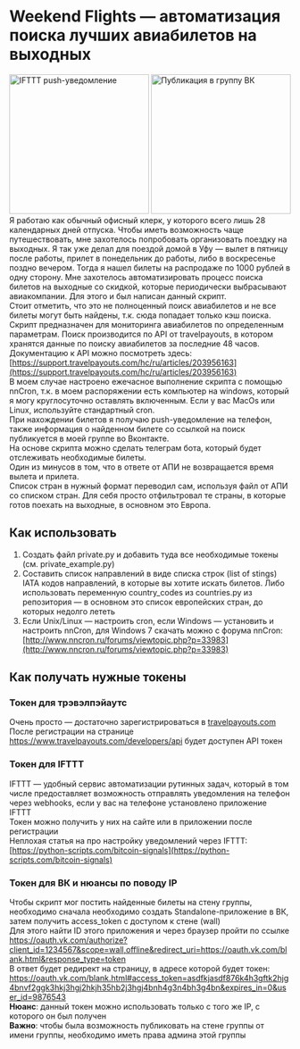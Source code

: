 # Weekend Flights — автоматизация поиска лучших авиабилетов на выходных
<img src="https://pp.userapi.com/c848620/v848620142/121ae1/Qgv91N9QSHI.jpg" alt="IFTTT push-уведомление" width="250"/> <img src="https://pp.userapi.com/c847219/v847219142/1a1f69/NgD6-0dJyrU.jpg" alt="Публикация в группу ВК" width="250"/>  
Я работаю как обычный офисный клерк, у которого всего лишь 28 календарных дней отпуска. Чтобы иметь возможность чаще путешествовать, мне захотелось попробовать организовать поездку на выходных. Я так уже делал для поездой домой в Уфу — вылет в пятницу после работы, прилет в понедельник до работы, либо в воскресенье поздно вечером. Тогда я нашел билеты на распродаже по 1000 рублей в одну сторону. Мне захотелось автоматизировать процесс поиска билетов на выходные со скидкой, которые периодически выбрасывают авиакомпании. Для этого и был написан данный скрипт.  
Стоит отметить, что это не полноценный поиск авиабилетов и не все билеты могут быть найдены, т.к. сюда попадает только кэш поиска.  
Скрипт предназначен для мониторинга авиабилетов по определенным параметрам. Поиск производится по API от travelpayouts, в котором хранятся данные по поиску авиабилетов за последние 48 часов. Документацию к API можно посмотреть здесь: [https://support.travelpayouts.com/hc/ru/articles/203956163](https://support.travelpayouts.com/hc/ru/articles/203956163)  
В моем случае настроено ежечасное выполнение скрипта с помощью nnCron, т.к. в моем распоряжении есть компьютер на windows, который я могу круглосуточно оставлять включенным. Если у вас MacOs или Linux, используйте стандартный cron.  
При нахождении билетов я получаю push-уведомление на телефон, также информация о найденном билете со ссылкой на поиск публикуется в моей группе во Вконтакте.  
На основе скрипта можно сделать телеграм бота, который будет отслеживать необходимые билеты.  
Один из минусов в том, что в ответе от АПИ не возвращается время вылета и прилета.  
Список стран в нужный формат переводил сам, используя файл от АПИ со списком стран. Для себя просто отфильтровал те страны, в которые готов поехать на выходные, в основном это Европа.  

## Как использовать
1. Создать файл private.py и добавить туда все необходимые токены (см. private_example.py)  
2. Составить список направлений в виде списка строк (list of stings) IATA кодов направлений, в которые вы хотите искать билетов. Либо использовать переменную country_codes из countries.py из репозитория — в основном это список европейских стран, до которых недолго лететь  
3. Если Unix/Linux — настроить cron, если Windows — установить и настроить nnCron, для Windows 7 скачать можно с форума nnCron: [http://www.nncron.ru/forums/viewtopic.php?p=33983](http://www.nncron.ru/forums/viewtopic.php?p=33983)

## Как получать нужные токены
### Токен для трэвэлпэйаутс
Очень просто — достаточно зарегистрироваться в [travelpayouts.com](https://www.travelpayouts.com/)  
После регистрации на странице https://www.travelpayouts.com/developers/api будет доступен API токен  

### Токен для IFTTT
IFTTT — удобный сервис автоматизации рутинных задач, который в том числе предоставляет возможность отправлять уведомления на телефон через webhooks, если у вас на телефоне установлено приложение IFTTT  
Токен можно получить у них на сайте или в приложении после регистрации  
Неплохая статья на про настройку уведомлений через IFTTT: [https://python-scripts.com/bitcoin-signals](https://python-scripts.com/bitcoin-signals)

### Токен для ВК и нюансы по поводу IP
Чтобы скрипт мог постить найденные билеты на стену группы, необходимо сначала необходимо создать Standalone-приложение в ВК, затем получить access_token с доступом к стене (wall)  
Для этого найти ID этого приложения и через браузер пройти по ссылке https://oauth.vk.com/authorize?client_id=1234567&scope=wall,offline&redirect_uri=https://oauth.vk.com/blank.html&response_type=token  
В ответ будет редирект на страницу, в адресе которой будет токен: https://oauth.vk.com/blank.html#access_token=asdfkjasdf876k4h3gftk2hjg4bnvf2ggk3hkj3hgj2hkjh35hb2j3hgj4bnh4g3n4bh3g4bn&expires_in=0&user_id=9876543  
**Нюанс**: данный токен можно использовать только с того же IP, с которого он был получен  
**Важно**: чтобы была возможность публиковать на стене группы от имени группы, необходимо иметь права админа этой группы

<!--
Описать, что у меня в private.py - какие ключи нужно получить

Как запустить для теста

Описать, что делает каждая функция, можно кратко, т.к. еще может все поменяться

Как настроить nnCron
	нюансы с логами - надо указывать полный путь от диска С
	с путями до папок, которые содержали русские имена, возникали проблемы, поэтому я сделал папку со скриптом на самом диске С
	nnCron для Windows 7 можно скачать по ссылке в этой ветке форума http://www.nncron.ru/forums/viewtopic.php?p=33983
	чтобы сделать задание, необходимо нажать правой кнопкой на иконку запущенной программы (обычно она в трее), 
	далее New Task, откроется окно
	чтобы настроить ежечасное выполнение скрипта, ...
	галочка active 
	далее на вкладке необходимо выбрать "Run application or open document"
-->
